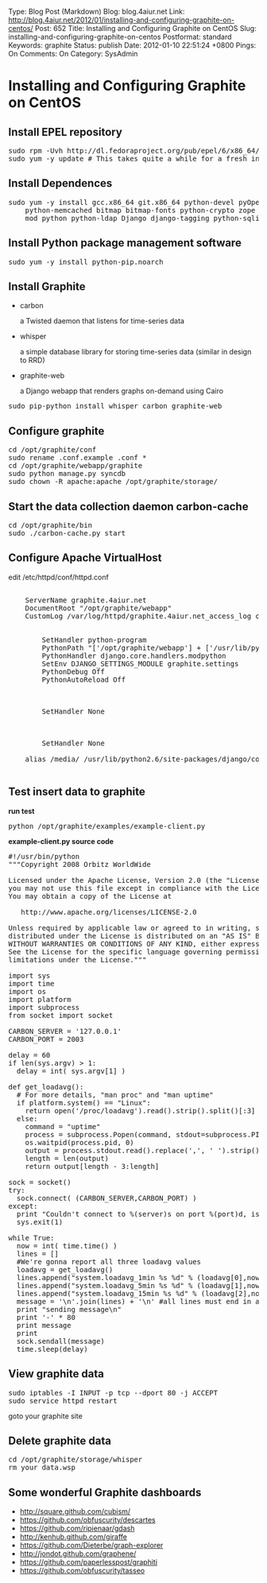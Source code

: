 Type: Blog Post (Markdown)
Blog: blog.4aiur.net
Link: http://blog.4aiur.net/2012/01/installing-and-configuring-graphite-on-centos/
Post: 652
Title: Installing and Configuring Graphite on CentOS
Slug: installing-and-configuring-graphite-on-centos
Postformat: standard
Keywords: graphite
Status: publish
Date: 2012-01-10 22:51:24 +0800
Pings: On
Comments: On
Category: SysAdmin

Installing and Configuring Graphite on CentOS
=============================================

Install EPEL repository
-----------------------

<pre lang="bash">
sudo rpm -Uvh http://dl.fedoraproject.org/pub/epel/6/x86_64/epel-release-6-8.noarch.rpm
sudo yum -y update # This takes quite a while for a fresh install
</pre>

Install Dependences
-------------------

<pre lang="bash">
sudo yum -y install gcc.x86_64 git.x86_64 python-devel pyOpenSSL \
    python-memcached bitmap bitmap-fonts python-crypto zope pycairo \
    mod_python python-ldap Django django-tagging python-sqlite2
</pre>

Install Python package management software
------------------------------------------

<pre lang="bash">
sudo yum -y install python-pip.noarch
</pre>

Install Graphite
----------------

* carbon

    a Twisted daemon that listens for time-series data

* whisper

    a simple database library for storing time-series data (similar in design to RRD)

* graphite-web

    a Django webapp that renders graphs on-demand using Cairo

<pre lang="bash">
sudo pip-python install whisper carbon graphite-web 
</pre>

Configure graphite
------------------

<pre lang="bash">
cd /opt/graphite/conf
sudo rename .conf.example .conf *
cd /opt/graphite/webapp/graphite
sudo python manage.py syncdb
sudo chown -R apache:apache /opt/graphite/storage/
</pre>

Start the data collection daemon carbon-cache
---------------------------------------------

<pre lang="bash">
cd /opt/graphite/bin
sudo ./carbon-cache.py start
</pre>

Configure Apache VirtualHost
----------------------------

edit /etc/httpd/conf/httpd.conf

<pre lang="xml">
<VirtualHost *:80>
    ServerName graphite.4aiur.net
    DocumentRoot "/opt/graphite/webapp"
    CustomLog /var/log/httpd/graphite.4aiur.net_access_log combined

    <Location "/">
        SetHandler python-program
        PythonPath "['/opt/graphite/webapp'] + ['/usr/lib/python/site-packages/'] + sys.path"
        PythonHandler django.core.handlers.modpython
        SetEnv DJANGO_SETTINGS_MODULE graphite.settings
        PythonDebug Off
        PythonAutoReload Off
    </Location>
    
    <Location "/content/">
        SetHandler None
    </Location>
    
    <Location "/media/">
        SetHandler None
    </Location>
    alias /media/ /usr/lib/python2.6/site-packages/django/contrib/admin/media/
</VirtualHost>
</pre>

Test insert data to graphite
----------------------------

**run test**
<pre lang="bash">
python /opt/graphite/examples/example-client.py
</pre>

**example-client.py source code**
<pre lang="python">
#!/usr/bin/python
"""Copyright 2008 Orbitz WorldWide

Licensed under the Apache License, Version 2.0 (the "License");
you may not use this file except in compliance with the License.
You may obtain a copy of the License at

   http://www.apache.org/licenses/LICENSE-2.0

Unless required by applicable law or agreed to in writing, software
distributed under the License is distributed on an "AS IS" BASIS,
WITHOUT WARRANTIES OR CONDITIONS OF ANY KIND, either express or implied.
See the License for the specific language governing permissions and
limitations under the License."""

import sys
import time
import os
import platform
import subprocess
from socket import socket

CARBON_SERVER = '127.0.0.1'
CARBON_PORT = 2003

delay = 60
if len(sys.argv) > 1:
  delay = int( sys.argv[1] )

def get_loadavg():
  # For more details, "man proc" and "man uptime"
  if platform.system() == "Linux":
    return open('/proc/loadavg').read().strip().split()[:3]
  else:
    command = "uptime"
    process = subprocess.Popen(command, stdout=subprocess.PIPE, shell=True)
    os.waitpid(process.pid, 0)
    output = process.stdout.read().replace(',', ' ').strip().split()
    length = len(output)
    return output[length - 3:length]

sock = socket()
try:
  sock.connect( (CARBON_SERVER,CARBON_PORT) )
except:
  print "Couldn't connect to %(server)s on port %(port)d, is carbon-agent.py running?" % { 'server':CARBON_SERVER, 'port':CARBON_PORT }
  sys.exit(1)

while True:
  now = int( time.time() )
  lines = []
  #We're gonna report all three loadavg values
  loadavg = get_loadavg()
  lines.append("system.loadavg_1min %s %d" % (loadavg[0],now))
  lines.append("system.loadavg_5min %s %d" % (loadavg[1],now))
  lines.append("system.loadavg_15min %s %d" % (loadavg[2],now))
  message = '\n'.join(lines) + '\n' #all lines must end in a newline
  print "sending message\n"
  print '-' * 80
  print message
  print
  sock.sendall(message)
  time.sleep(delay)
</pre>

View graphite data
------------------

<pre lang="bash">
sudo iptables -I INPUT -p tcp --dport 80 -j ACCEPT
sudo service httpd restart
</pre>

goto your graphite site

Delete graphite data
--------------------

<pre lang="bash">
cd /opt/graphite/storage/whisper
rm your_data.wsp
</pre>

Some wonderful Graphite dashboards
----------------------------------

* <http://square.github.com/cubism/>
* <https://github.com/obfuscurity/descartes>
* <https://github.com/ripienaar/gdash>
* <http://kenhub.github.com/giraffe>
* <https://github.com/Dieterbe/graph-explorer>
* <http://jondot.github.com/graphene/>
* <https://github.com/paperlesspost/graphiti>
* <https://github.com/obfuscurity/tasseo>
